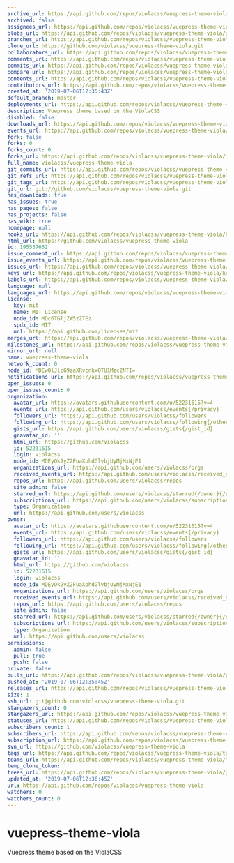 ```yaml
---
archive_url: https://api.github.com/repos/violacss/vuepress-theme-viola/{archive_format}{/ref}
archived: false
assignees_url: https://api.github.com/repos/violacss/vuepress-theme-viola/assignees{/user}
blobs_url: https://api.github.com/repos/violacss/vuepress-theme-viola/git/blobs{/sha}
branches_url: https://api.github.com/repos/violacss/vuepress-theme-viola/branches{/branch}
clone_url: https://github.com/violacss/vuepress-theme-viola.git
collaborators_url: https://api.github.com/repos/violacss/vuepress-theme-viola/collaborators{/collaborator}
comments_url: https://api.github.com/repos/violacss/vuepress-theme-viola/comments{/number}
commits_url: https://api.github.com/repos/violacss/vuepress-theme-viola/commits{/sha}
compare_url: https://api.github.com/repos/violacss/vuepress-theme-viola/compare/{base}...{head}
contents_url: https://api.github.com/repos/violacss/vuepress-theme-viola/contents/{+path}
contributors_url: https://api.github.com/repos/violacss/vuepress-theme-viola/contributors
created_at: '2019-07-06T12:35:43Z'
default_branch: master
deployments_url: https://api.github.com/repos/violacss/vuepress-theme-viola/deployments
description: Vuepress theme based on the ViolaCSS
disabled: false
downloads_url: https://api.github.com/repos/violacss/vuepress-theme-viola/downloads
events_url: https://api.github.com/repos/violacss/vuepress-theme-viola/events
fork: false
forks: 0
forks_count: 0
forks_url: https://api.github.com/repos/violacss/vuepress-theme-viola/forks
full_name: violacss/vuepress-theme-viola
git_commits_url: https://api.github.com/repos/violacss/vuepress-theme-viola/git/commits{/sha}
git_refs_url: https://api.github.com/repos/violacss/vuepress-theme-viola/git/refs{/sha}
git_tags_url: https://api.github.com/repos/violacss/vuepress-theme-viola/git/tags{/sha}
git_url: git://github.com/violacss/vuepress-theme-viola.git
has_downloads: true
has_issues: true
has_pages: false
has_projects: false
has_wiki: true
homepage: null
hooks_url: https://api.github.com/repos/violacss/vuepress-theme-viola/hooks
html_url: https://github.com/violacss/vuepress-theme-viola
id: 195537652
issue_comment_url: https://api.github.com/repos/violacss/vuepress-theme-viola/issues/comments{/number}
issue_events_url: https://api.github.com/repos/violacss/vuepress-theme-viola/issues/events{/number}
issues_url: https://api.github.com/repos/violacss/vuepress-theme-viola/issues{/number}
keys_url: https://api.github.com/repos/violacss/vuepress-theme-viola/keys{/key_id}
labels_url: https://api.github.com/repos/violacss/vuepress-theme-viola/labels{/name}
language: null
languages_url: https://api.github.com/repos/violacss/vuepress-theme-viola/languages
license:
  key: mit
  name: MIT License
  node_id: MDc6TGljZW5zZTEz
  spdx_id: MIT
  url: https://api.github.com/licenses/mit
merges_url: https://api.github.com/repos/violacss/vuepress-theme-viola/merges
milestones_url: https://api.github.com/repos/violacss/vuepress-theme-viola/milestones{/number}
mirror_url: null
name: vuepress-theme-viola
network_count: 0
node_id: MDEwOlJlcG9zaXRvcnkxOTU1Mzc2NTI=
notifications_url: https://api.github.com/repos/violacss/vuepress-theme-viola/notifications{?since,all,participating}
open_issues: 0
open_issues_count: 0
organization:
  avatar_url: https://avatars.githubusercontent.com/u/52231615?v=4
  events_url: https://api.github.com/users/violacss/events{/privacy}
  followers_url: https://api.github.com/users/violacss/followers
  following_url: https://api.github.com/users/violacss/following{/other_user}
  gists_url: https://api.github.com/users/violacss/gists{/gist_id}
  gravatar_id: ''
  html_url: https://github.com/violacss
  id: 52231615
  login: violacss
  node_id: MDEyOk9yZ2FuaXphdGlvbjUyMjMxNjE1
  organizations_url: https://api.github.com/users/violacss/orgs
  received_events_url: https://api.github.com/users/violacss/received_events
  repos_url: https://api.github.com/users/violacss/repos
  site_admin: false
  starred_url: https://api.github.com/users/violacss/starred{/owner}{/repo}
  subscriptions_url: https://api.github.com/users/violacss/subscriptions
  type: Organization
  url: https://api.github.com/users/violacss
owner:
  avatar_url: https://avatars.githubusercontent.com/u/52231615?v=4
  events_url: https://api.github.com/users/violacss/events{/privacy}
  followers_url: https://api.github.com/users/violacss/followers
  following_url: https://api.github.com/users/violacss/following{/other_user}
  gists_url: https://api.github.com/users/violacss/gists{/gist_id}
  gravatar_id: ''
  html_url: https://github.com/violacss
  id: 52231615
  login: violacss
  node_id: MDEyOk9yZ2FuaXphdGlvbjUyMjMxNjE1
  organizations_url: https://api.github.com/users/violacss/orgs
  received_events_url: https://api.github.com/users/violacss/received_events
  repos_url: https://api.github.com/users/violacss/repos
  site_admin: false
  starred_url: https://api.github.com/users/violacss/starred{/owner}{/repo}
  subscriptions_url: https://api.github.com/users/violacss/subscriptions
  type: Organization
  url: https://api.github.com/users/violacss
permissions:
  admin: false
  pull: true
  push: false
private: false
pulls_url: https://api.github.com/repos/violacss/vuepress-theme-viola/pulls{/number}
pushed_at: '2019-07-06T12:35:45Z'
releases_url: https://api.github.com/repos/violacss/vuepress-theme-viola/releases{/id}
size: 1
ssh_url: git@github.com:violacss/vuepress-theme-viola.git
stargazers_count: 0
stargazers_url: https://api.github.com/repos/violacss/vuepress-theme-viola/stargazers
statuses_url: https://api.github.com/repos/violacss/vuepress-theme-viola/statuses/{sha}
subscribers_count: 1
subscribers_url: https://api.github.com/repos/violacss/vuepress-theme-viola/subscribers
subscription_url: https://api.github.com/repos/violacss/vuepress-theme-viola/subscription
svn_url: https://github.com/violacss/vuepress-theme-viola
tags_url: https://api.github.com/repos/violacss/vuepress-theme-viola/tags
teams_url: https://api.github.com/repos/violacss/vuepress-theme-viola/teams
temp_clone_token: ''
trees_url: https://api.github.com/repos/violacss/vuepress-theme-viola/git/trees{/sha}
updated_at: '2019-07-06T12:36:45Z'
url: https://api.github.com/repos/violacss/vuepress-theme-viola
watchers: 0
watchers_count: 0
---
```


# vuepress-theme-viola
Vuepress theme based on the ViolaCSS
